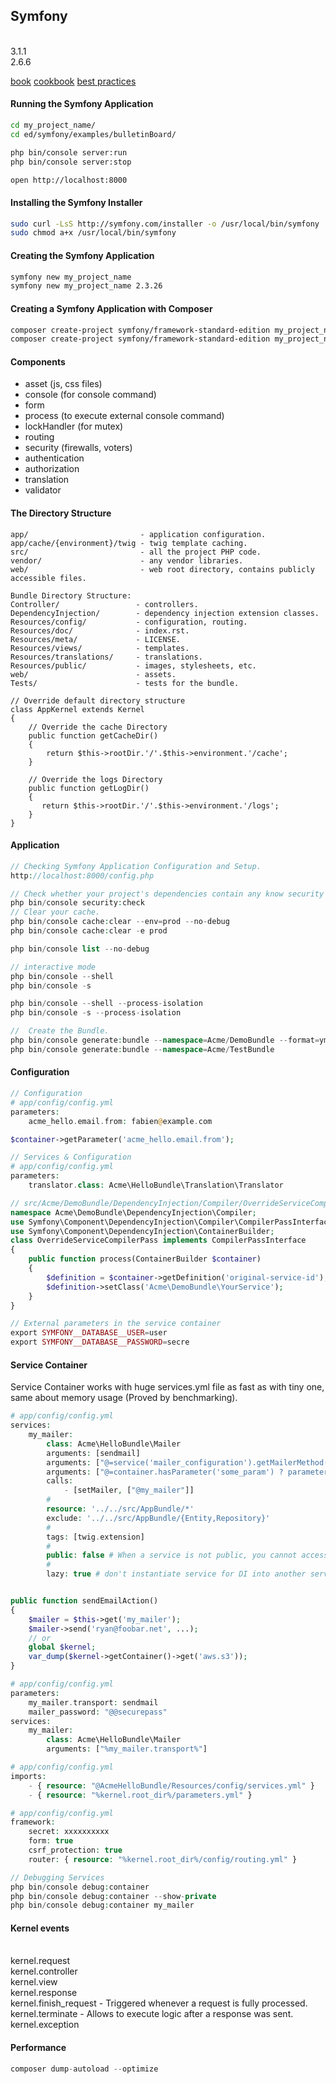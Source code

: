 Symfony
-
<br>3.1.1
<br>2.6.6

[book](http://symfony.com/pdf/Symfony_book_2.6.pdf?v=4)
[cookbook](http://symfony.com/pdf/Symfony_cookbook_2.6.pdf?v=4)
[best practices](http://symfony.com/pdf/Symfony_best_practices_2.7.pdf?v=4)

#### Running the Symfony Application

````sh
cd my_project_name/
cd ed/symfony/examples/bulletinBoard/

php bin/console server:run
php bin/console server:stop

open http://localhost:8000
````

#### Installing the Symfony Installer

````sh
sudo curl -LsS http://symfony.com/installer -o /usr/local/bin/symfony
sudo chmod a+x /usr/local/bin/symfony
````

#### Creating the Symfony Application

````sh
symfony new my_project_name
symfony new my_project_name 2.3.26
````

#### Creating a Symfony Application with Composer

````sh
composer create-project symfony/framework-standard-edition my_project_name
composer create-project symfony/framework-standard-edition my_project_name "2.3.*"
````

#### Components

* asset (js, css files)
* console (for console command)
* form
* process (to execute external console command)
* lockHandler (for mutex)
* routing
* security (firewalls, voters)
* authentication
* authorization
* translation
* validator

#### The Directory Structure

````
app/                         - application configuration.
app/cache/{environment}/twig - twig template caching.
src/                         - all the project PHP code.
vendor/                      - any vendor libraries.
web/                         - web root directory, contains publicly accessible files.

Bundle Directory Structure:
Controller/                 - controllers.
DependencyInjection/        - dependency injection extension classes.
Resources/config/           - configuration, routing.
Resources/doc/              - index.rst.
Resources/meta/             - LICENSE.
Resources/views/            - templates.
Resources/translations/     - translations.
Resources/public/           - images, stylesheets, etc.
web/                        - assets.
Tests/                      - tests for the bundle.

// Override default directory structure
class AppKernel extends Kernel
{
    // Override the cache Directory
    public function getCacheDir()
    {
        return $this->rootDir.'/'.$this->environment.'/cache';
    }

    // Override the logs Directory
    public function getLogDir()
    {
       return $this->rootDir.'/'.$this->environment.'/logs';
    }
}
````

#### Application

````php
// Checking Symfony Application Configuration and Setup.
http://localhost:8000/config.php

// Check whether your project's dependencies contain any know security vulnerability.
php bin/console security:check
// Clear your cache.
php bin/console cache:clear --env=prod --no-debug
php bin/console cache:clear -e prod

php bin/console list --no-debug

// interactive mode
php bin/console --shell
php bin/console -s

php bin/console --shell --process-isolation
php bin/console -s --process-isolation

//  Create the Bundle.
php bin/console generate:bundle --namespace=Acme/DemoBundle --format=yml
php bin/console generate:bundle --namespace=Acme/TestBundle

````

#### Configuration

````php
// Configuration
# app/config/config.yml
parameters:
    acme_hello.email.from: fabien@example.com

$container->getParameter('acme_hello.email.from');

// Services & Configuration
# app/config/config.yml
parameters:
    translator.class: Acme\HelloBundle\Translation\Translator

// src/Acme/DemoBundle/DependencyInjection/Compiler/OverrideServiceCompilerPass.php
namespace Acme\DemoBundle\DependencyInjection\Compiler;
use Symfony\Component\DependencyInjection\Compiler\CompilerPassInterface;
use Symfony\Component\DependencyInjection\ContainerBuilder;
class OverrideServiceCompilerPass implements CompilerPassInterface
{
    public function process(ContainerBuilder $container)
    {
        $definition = $container->getDefinition('original-service-id');
        $definition->setClass('Acme\DemoBundle\YourService');
    }
}

// External parameters in the service container
export SYMFONY__DATABASE__USER=user
export SYMFONY__DATABASE__PASSWORD=secre
````

#### Service Container

Service Container works with huge services.yml file as fast as with tiny one,
same about memory usage (Proved by benchmarking).

````php
# app/config/config.yml
services:
    my_mailer:
        class: Acme\HelloBundle\Mailer
        arguments: [sendmail]
        arguments: ["@=service('mailer_configuration').getMailerMethod()"]
        arguments: ["@=container.hasParameter('some_param') ? parameter('some_param') : 'default_value'"]
        calls:
            - [setMailer, ["@my_mailer"]]
        #
        resource: '../../src/AppBundle/*'
        exclude: '../../src/AppBundle/{Entity,Repository}'
        #
        tags: [twig.extension]
        #
        public: false # When a service is not public, you cannot access it directly from the container.
        #
        lazy: true # don't instantiate service for DI into another service, but instantiate when it needed.


public function sendEmailAction()
{
    $mailer = $this->get('my_mailer');
    $mailer->send('ryan@foobar.net', ...);
    // or
    global $kernel;
    var_dump($kernel->getContainer()->get('aws.s3'));
}

# app/config/config.yml
parameters:
    my_mailer.transport: sendmail
    mailer_password: "@@securepass"
services:
    my_mailer:
        class: Acme\HelloBundle\Mailer
        arguments: ["%my_mailer.transport%"]

# app/config/config.yml
imports:
    - { resource: "@AcmeHelloBundle/Resources/config/services.yml" }
    - { resource: "%kernel.root_dir%/parameters.yml" }

# app/config/config.yml
framework:
    secret: xxxxxxxxxx
    form: true
    csrf_protection: true
    router: { resource: "%kernel.root_dir%/config/routing.yml" }

// Debugging Services
php bin/console debug:container
php bin/console debug:container --show-private
php bin/console debug:container my_mailer
````

#### Kernel events

<br>kernel.request
<br>kernel.controller
<br>kernel.view
<br>kernel.response
<br>kernel.finish_request - Triggered whenever a request is fully processed.
<br>kernel.terminate - Allows to execute logic after a response was sent.
<br>kernel.exception

#### Performance

````php
composer dump-autoload --optimize
````
